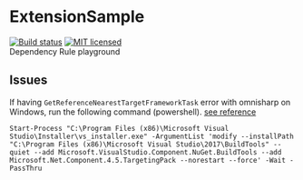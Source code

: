 # ExtensionSample
[![Build status](https://ci.appveyor.com/api/projects/status/1ffrdoc3o9m5fti2?svg=true)](https://ci.appveyor.com/project/bouchaet/extensionsample) 
[![MIT licensed](https://img.shields.io/badge/license-MIT-blue.svg)](https://raw.githubusercontent.com/bouchaet/extensionsample/master/LICENSE)  
Dependency Rule playground

## Issues
If having `GetReferenceNearestTargetFrameworkTask` error with omnisharp on Windows,
run the following command (powershell). [see reference](https://developercommunity.visualstudio.com/content/problem/137779/the-getreferencenearesttargetframeworktask-task-wa.html)
```
Start-Process "C:\Program Files (x86)\Microsoft Visual Studio\Installer\vs_installer.exe" -ArgumentList 'modify --installPath "C:\Program Files (x86)\Microsoft Visual Studio\2017\BuildTools" --quiet --add Microsoft.VisualStudio.Component.NuGet.BuildTools --add Microsoft.Net.Component.4.5.TargetingPack --norestart --force' -Wait -PassThru
```
